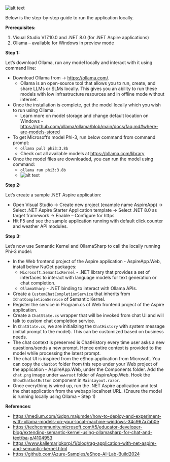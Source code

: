 ![alt text](https://media.giphy.com/media/v1.Y2lkPTc5MGI3NjExOW85eWU5eWEydjR3Z2pjdW52d2hweXI4cHhib2JjZXBkd3c4a2oxZSZlcD12MV9pbnRlcm5hbF9naWZfYnlfaWQmY3Q9Zw/QgPYxDDAcitVJ3DEX5/giphy.gif)

Below is the step-by-step guide to run the application locally.

**Prerequisites:**
1.	Visual Studio V17.10.0 and .NET 8.0 (for .NET Aspire applications)
2.	Ollama – available for Windows in preview mode

**Step 1:** 

Let’s download Ollama, run any model locally and interact with it using command line:

- Download Ollama from -> https://ollama.com/.
  - Ollama is an open-source tool that allows you to run, create, and share LLMs or SLMs locally. This gives you an ability to run these models with low infrastructure resources and in offline mode without internet.  
- Once the installation is complete, get the model locally which you wish to run using Ollama.
  - Learn more on model storage and change default location on Windows - https://github.com/ollama/ollama/blob/main/docs/faq.md#where-are-models-stored
- To get Microsoft’s model Phi-3, run below command from command prompt:
  - <code>ollama pull phi3:3.8b</code>
  - Check out all available models at https://ollama.com/library 
- Once the model files are downloaded, you can run the model using command:
  - <code>ollama run phi3:3.8b</code>
  - ![alt text](https://github.com/parthshethia786/chatapp-dotnetAspire-ollama-phi3/blob/master/Phi-3%20running%20locally.png)
 
**Step 2:** 

Let’s create a sample .NET Aspire application:

- Open Visual Studio -> Create new project (example name AspireApp) -> Select .NET Aspire Starter Application template -> Select .NET 8.0 as target framework -> Enable – Configure for https
- Hit F5 and see the sample application running with default click counter and weather API modules. 

**Step 3:**

Let’s now use Semantic Kernel and OllamaSharp to call the locally running Phi-3 model:

- In the Web frontend project of the Aspire application - AspireApp.Web, install below NuGet packages:
  - <code>Microsoft.SemanticKernel</code> - .NET library that provides a set of interfaces to interact with language models for text generation or chat completion. 
  - <code>OllamaSharp</code> - .NET binding to interact with Ollama APIs. 
- Create a <code>CustomChatCompletionService</code> that inherits from <code>IChatCompletionService</code> of Semantic Kernel.
- Register the service in Program.cs of Web frontend project of the Aspire application.
- Create a <code>ChatState.cs</code> wrapper that will be invoked from chat UI and will talk to custom chat completion service.
- In <code>ChatState.cs</code>, we are initializing the <code>ChatHistory</code> with system message (initial prompt to the model). This can be customized based on business needs. 
- The chat context is preserved is ChatHistory every time user asks a new questions/sends a new prompt. Hence entire context is provided to the model while processing the latest prompt.
- The chat UI is inspired from the eShop application from Microsoft. You can copy the <code>Chatbot</code> folder from this repo under your Web project of the application - AspireApp.Web, under the Components folder. Add the <code>chat.png</code> image under <code>wwwroot</code> folder of AspireApp.Web. Hook the <code>ShowChatbotButton</code> component in <code>MainLayout.razor</code>. 
- Once everything is wired up, run the .NET Aspire application and test the chat application from the webapp localhost URL. (Ensure the model is running locally using Ollama – Step 1)

**References**:

- https://medium.com/@dpn.majumder/how-to-deploy-and-experiment-with-ollama-models-on-your-local-machine-windows-34c967a7ab0e
- https://techcommunity.microsoft.com/t5/educator-developer-blog/extending-semantic-kernel-using-ollamasharp-for-chat-and-text/ba-p/4104953
- https://www.kallemarjokorpi.fi/blog/rag-application-with-net-aspire-and-semantic-kernel.html
- https://github.com/Azure-Samples/eShop-AI-Lab-Build2024
